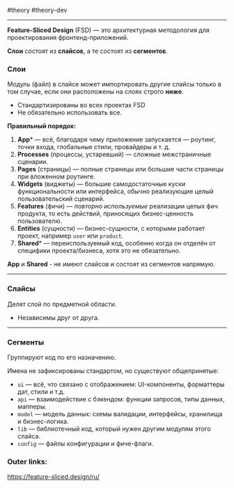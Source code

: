 #theory #theory-dev
 
---
**Feature-Sliced Design** (FSD) — это архитектурная методология для проектирования фронтенд-приложений.

**Слои** состоят из **слайсов**, а те состоят из **сегментов**.

### Слои
Модуль (файл) в слайсе может импортировать другие слайсы только в том случае, если они расположены на слоях строго **ниже**.
- Стандартизированы во всех проектах FSD
- Не обязательно использовать все.

**Правильный порядок:**
1. **App*** — всё, благодаря чему приложение запускается — роутинг, точки входа, глобальные стили, провайдеры и т. д.
2. **Processes** (процессы, устаревший) — сложные межстраничные сценарии.
3. **Pages** (страницы) — полные страницы или большие части страницы при вложенном роутинге.
4. **Widgets** (виджеты) — большие самодостаточные куски функциональности или интерфейса, обычно реализующие целый пользовательский сценарий.
5. **Features** (фичи) — _повторно используемые_ реализации целых фич продукта, то есть действий, приносящих бизнес-ценность пользователю.
6. **Entities** (сущности) — бизнес-сущности, с которыми работает проект, например `user` или `product`.
7. **Shared*** — переиспользуемый код, особенно когда он отделён от специфики проекта/бизнеса, хотя это не обязательно.

**App** и **Shared** - не имеют слайсов и состоят из сегментов напрямую.

---
### Слайсы
Делят слой по предметной области. 
- Независимы друг от друга.

---
### Сегменты
Группируют код по его назначению. 

Имена не зафиксированы стандартом, но существуют общепринятые:
- `ui` — всё, что связано с отображением: UI-компоненты, форматтеры дат, стили и т.д.
- `api` — взаимодействие с бэкендом: функции запросов, типы данных, мапперы.
- `model` — модель данных: схемы валидации, интерфейсы, хранилища и бизнес-логика.
- `lib` — библиотечный код, который нужен другим модулям этого слайса.
- `config` — файлы конфигурации и фиче-флаги.

### Outer links:
https://feature-sliced.design/ru/